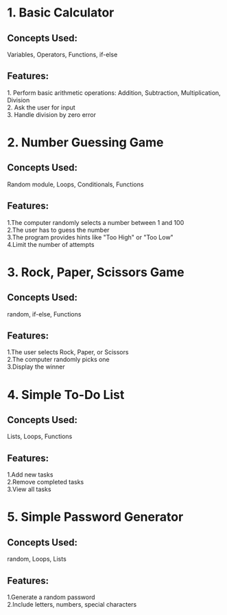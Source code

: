 <h1> 1. Basic Calculator </h1>
<h2>Concepts Used: </h2> <p>Variables, Operators, Functions, if-else</p>
<h2>Features:</h2> 
<p> 
1. Perform basic arithmetic operations: Addition, Subtraction, Multiplication, Division<br/>
2. Ask the user for input<br/>
3. Handle division by zero error</p>
<h1> 2. Number Guessing Game </h1>
<h2>Concepts Used: </h2><p>Random module, Loops, Conditionals, Functions</p>
<h2>Features:</h2> 
<p>
1.The computer randomly selects a number between 1 and 100<br/>
2.The user has to guess the number<br/>
3.The program provides hints like "Too High" or "Too Low"<br/>
4.Limit the number of attempts
</p>
<h1> 3. Rock, Paper, Scissors Game </h1>
<h2>Concepts Used: </h2><p>random, if-else, Functions</p>
<h2>Features:</h2> 
<p>
1.The user selects Rock, Paper, or Scissors<br/>
2.The computer randomly picks one<br/>
3.Display the winner<br/>
</p>
<h1> 4. Simple To-Do List</h1>
<h2>Concepts Used: </h2><p>Lists, Loops, Functions</p>
<h2>Features:</h2> 
<p>
1.Add new tasks<br/>
2.Remove completed tasks<br/>
3.View all tasks<br/>
</p>
<h1> 5. Simple Password Generator</h1>
<h2>Concepts Used: </h2><p>random, Loops, Lists</p>
<h2>Features:</h2> 
<p>
1.Generate a random password<br/>
2.Include letters, numbers, special characters<br/>
</p>
